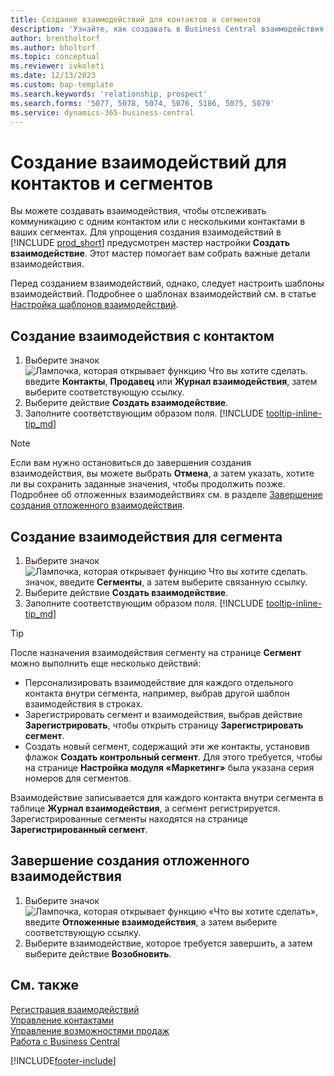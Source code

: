 ```yaml
---
title: Создание взаимодействий для контактов и сегментов
description: 'Узнайте, как создавать в Business Central взаимодействия для регистрации ваших коммуникаций с контактами и сегментами.'
author: brentholtorf
ms.author: bholtorf
ms.topic: conceptual
ms.reviewer: ivkoleti
ms.date: 12/13/2023
ms.custom: bap-template
ms.search.keywords: 'relationship, prospect'
ms.search.forms: '5077, 5078, 5074, 5076, 5186, 5075, 5079'
ms.service: dynamics-365-business-central
---
```

# Создание взаимодействий для контактов и сегментов

Вы можете создавать взаимодействия, чтобы отслеживать коммуникацию с одним контактом или с несколькими контактами в ваших сегментах. Для упрощения создания взаимодействий в [!INCLUDE [prod_short](includes/prod_short.md)] предусмотрен мастер настройки **Создать взаимодействие**. Этот мастер помогает вам собрать важные детали взаимодействия.

Перед созданием взаимодействий, однако, следует настроить шаблоны взаимодействий. Подробнее о шаблонах взаимодействий см. в статье [Настройка шаблонов взаимодействий](marketing-interactions.md).

## Создание взаимодействия с контактом

1. Выберите значок ![Лампочка, которая открывает функцию Что вы хотите сделать.](media/ui-search/search_small.png "Что вы хотите сделать") введите **Контакты**, **Продавец** или **Журнал взаимодействия**, затем выберите соответствующую ссылку.
2. Выберите действие **Создать взаимодействие**.
3. Заполните соответствующим образом поля. [!INCLUDE [tooltip-inline-tip_md](includes/tooltip-inline-tip_md.md)]

> [!NOTE]  
> Если вам нужно остановиться до завершения создания взаимодействия, вы можете выбрать **Отмена**, а затем указать, хотите ли вы сохранить заданные значения, чтобы продолжить позже. Подробнее об отложенных взаимодействиях см. в разделе [Завершение создания отложенного взаимодействия](#to-finish-setting-up-a-postponed-interaction).

## Создание взаимодействия для сегмента

1. Выберите значок ![Лампочка, которая открывает функцию Что вы хотите сделать.](media/ui-search/search_small.png "Что вы хотите сделать") значок, введите **Сегменты**, а затем выберите связанную ссылку.
2. Выберите действие **Создать взаимодействие**.
3. Заполните соответствующим образом поля. [!INCLUDE [tooltip-inline-tip_md](includes/tooltip-inline-tip_md.md)]

> [!TIP]
> После назначения взаимодействия сегменту на странице **Сегмент** можно выполнить еще несколько действий:
>
> * Персонализировать взаимодействие для каждого отдельного контакта внутри сегмента, например, выбрав другой шаблон взаимодействия в строках.  
>* Зарегистрировать сегмент и взаимодействия, выбрав действие **Зарегистрировать**, чтобы открыть страницу **Зарегистрировать сегмент**.
> * Создать новый сегмент, содержащий эти же контакты, установив флажок **Создать контрольный сегмент**. Для этого требуется, чтобы на странице **Настройка модуля «Маркетинг»** была указана серия номеров для сегментов.

Взаимодействие записывается для каждого контакта внутри сегмента в таблице **Журнал взаимодействия**, а сегмент регистрируется. Зарегистрированные сегменты находятся на странице **Зарегистрированный сегмент**.

## Завершение создания отложенного взаимодействия

1. Выберите значок ![Лампочка, которая открывает функцию «Что вы хотите сделать»](media/ui-search/search_small.png "Что вы хотите сделать"), введите **Отложенные взаимодействия**, а затем выберите соответствующую ссылку.
2. Выберите взаимодействие, которое требуется завершить, а затем выберите действие **Возобновить**.

## См. также

[Регистрация взаимодействий](marketing-interactions.md)  
[Управление контактами](marketing-contacts.md)  
[Управление возможностями продаж](marketing-manage-sales-opportunities.md)  
[Работа с Business Central](ui-work-product.md)

[!INCLUDE[footer-include](includes/footer-banner.md)]